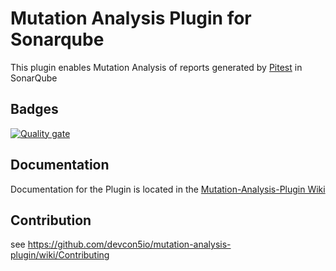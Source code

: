 Mutation Analysis Plugin for Sonarqube
======================================

This plugin enables Mutation Analysis of reports generated by [Pitest](http://pitest.org/) in SonarQube

Badges
------

[![Quality gate](https://sonarcloud.io/api/project_badges/quality_gate?project=devcon5io_mutation-analysis-plugin)](https://sonarcloud.io/summary/new_code?id=devcon5io_mutation-analysis-plugin)

Documentation
-------------
Documentation for the Plugin is located in the [Mutation-Analysis-Plugin Wiki](https://github.com/devcon5io/mutation-analysis-plugin/wiki) 

Contribution
------------
see https://github.com/devcon5io/mutation-analysis-plugin/wiki/Contributing